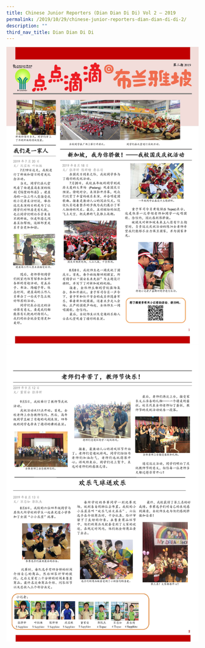 ```yaml
---
title: Chinese Junior Reporters (Dian Dian Di Di) Vol 2 – 2019
permalink: /2019/10/29/chinese-junior-reporters-dian-dian-di-di-2/
description: ""
third_nav_title: Dian Dian Di Di
---
```

<img src="/images/BRPS-CL-Newspaper-2019-29-Oct_Page_1.jpg">
<img src="/images/BRPS-CL-Newspaper-2019-29-Oct_Page_2.jpg">
